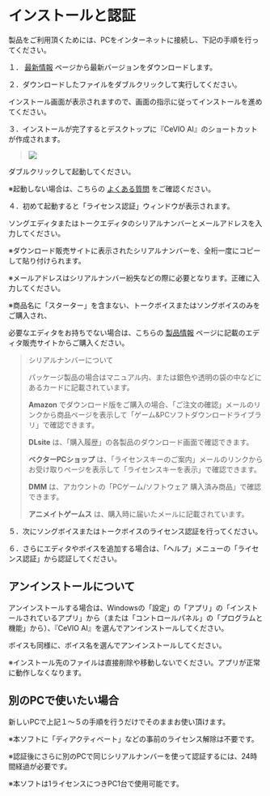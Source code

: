 



 インストールと認証
===========


  


 製品をご利用頂くためには、PCをインターネットに接続し、下記の手順を行ってください。
   

  

 １．
 [最新情報](https://cevio.jp/guide/cevio_ai/) 
 ページから最新バージョンをダウンロードします。
   

  

 ２．ダウンロードしたファイルをダブルクリックして実行してください。
   

 インストール画面が表示されますので、画面の指示に従ってインストールを進めてください。
   

  

 ３．インストールが完了するとデスクトップに『CeVIO AI』のショートカットが作成されます。
   


> 
> 
> ![](../../image/icon.png)
> 
> 


 ダブルクリックして起動してください。
   

 ※起動しない場合は、こちらの
 [よくある質問](https://cevio.jp/guide/cevio_ai/faq/) 
 をご確認ください。
   

  

 ４．初めて起動すると「ライセンス認証」ウィンドウが表示されます。
   

 ソングエディタまたはトークエディタのシリアルナンバーとメールアドレスを入力してください。
   

 ※ダウンロード販売サイトに表示されたシリアルナンバーを、全桁一度にコピーして貼り付けられます。
   

 ※メールアドレスはシリアルナンバー紛失などの際に必要となります。正確に入力してください。
   

 ※商品名に「スターター」を含まない、トークボイスまたはソングボイスのみをご購入され、
   

 必要なエディタをお持ちでない場合は、こちらの
 [製品情報](https://cevio.jp/products_cevio_ai/) 
 ページに記載のエディタ販売サイトからご購入ください。
   


> 
> 
> 
>  シリアルナンバーについて
>  
> 
>  パッケージ製品の場合はマニュアル内、または銀色や透明の袋の中などにあるカードに記載されています。
>    
> 
> **Amazon** 
>  でダウンロード版をご購入の場合、「ご注文の確認」メールのリンクから商品ページを表示して「ゲーム&PCソフトダウンロードライブラリ」で確認できます。
>    
> 
> **DLsite** 
>  は、「購入履歴」の各製品のダウンロード画面で確認できます。
>    
> 
> **ベクターPCショップ** 
>  は、「ライセンスキーのご案内」メールのリンクからお受け取りページを表示して「ライセンスキーを表示」で確認できます。
>    
> 
> **DMM** 
>  は、アカウントの「PCゲーム/ソフトウェア 購入済み商品」で確認できます。
>    
> 
> **アニメイトゲームス** 
>  は、購入時に届いたメールに記載されています。
>  
> 
> 
> 
> 


 ５．次にソングボイスまたはトークボイスのライセンス認証を行ってください。
   

  

 ６．さらにエディタやボイスを追加する場合は、「ヘルプ」メニューの「ライセンス認証」から認証してください。
   


 アンインストールについて
--------------


 アンインストールする場合は、Windowsの「設定」の「アプリ」の「インストールされているアプリ」から（または「コントロールパネル」の「プログラムと機能」から）、『CeVIO AI』を選んでアンインストールしてください。
   

 ボイスも同様に、ボイス名を選んでアンインストールしてください。
   


 ※インストール先のファイルは直接削除や移動しないでください。アプリが正常に動作しなくなります。
 
  


 別のPCで使いたい場合
-------------


 新しいPCで上記１～５の手順を行うだけでそのままお使い頂けます。
   

 ※本ソフトに「ディアクティベート」などの事前のライセンス解除は不要です。
   

 ※認証後にさらに別のPCで同じシリアルナンバーを使って認証するには、24時間経過が必要です。
   

 ※本ソフトは1ライセンスにつきPC1台で使用可能です。
   





